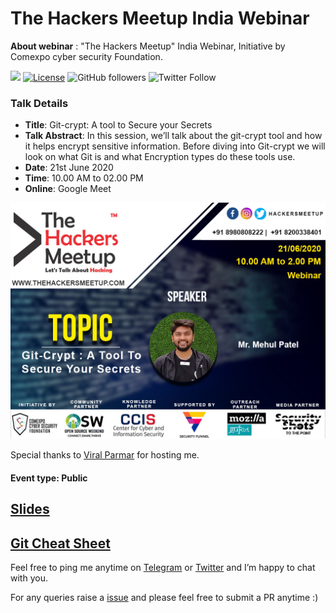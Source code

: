 # The Hackers Meetup India Webinar

**About webinar** : "The Hackers Meetup" India Webinar, Initiative by Comexpo cyber security Foundation. 

[![](https://img.shields.io/badge/Mehul-Patel-brightgreen.svg?colorB=00ff00)](https://www.rowdymehul.com)
[![License](https://img.shields.io/badge/License-Apache%202.0-blue.svg)](https://opensource.org/licenses/Apache-2.0)
![GitHub followers](https://img.shields.io/github/followers/rowdymehul?style=social)
![Twitter Follow](https://img.shields.io/twitter/follow/rowdymehul?style=social)


### Talk Details 

* **Title**: Git-crypt: A tool to Secure your Secrets
* **Talk Abstract**: In this session, we’ll talk about the git-crypt tool and how it helps encrypt sensitive information. Before diving into Git-crypt we will look on what Git is and what Encryption types do these tools use.
* **Date**: 21st June 2020
* **Time**: 10.00 AM to 02.00 PM
* **Online**: Google Meet

![](images/THM-Mehul-Patel.jpeg)

Special thanks to [Viral Parmar](https://twitter.com/viralparmarhack) for hosting me.

#### Event type: Public

<h2><a href="https://speakerdeck.com/rowdymehul/git-crypt-a-tool-to-secure-your-secrets">Slides</a></h2>
<h2><a href="https://gist.github.com/rowdymehul/79adfda0bbe5299ab551c772f8b21a8d">Git Cheat Sheet</a></h2>


Feel free to ping me anytime on [Telegram](http://telegram.me/rowdymehul) or [Twitter](http://twitter.com/rowdymehul) and I’m happy to chat with you.

For any queries raise a [issue](https://github.com/rowdymehul/The-Hackers-Meetup-India-Webinar/issues) and please feel free to submit a PR anytime :)

